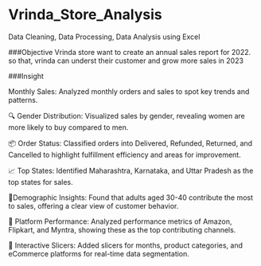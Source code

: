 # Vrinda_Store_Analysis  
Data Cleaning, Data Processing, Data Analysis using Excel 

###Objective 
Vrinda store want to create an annual sales report for 2022. so that, vrinda can underst their customer and grow more sales in 2023 

###Insight

Monthly Sales: Analyzed monthly orders and sales to spot key trends and patterns.

🔍 Gender Distribution: Visualized sales by gender, revealing women are more likely to buy compared to men.

📦 Order Status: Classified orders into Delivered, Refunded, Returned, and Cancelled to highlight fulfillment efficiency and areas for improvement.

📈 Top States: Identified Maharashtra, Karnataka, and Uttar Pradesh as the top states for sales.

👥Demographic Insights: Found that adults aged 30-40 contribute the most to sales, offering a clear view of customer behavior.

🛒 Platform Performance: Analyzed performance metrics of Amazon, Flipkart, and Myntra, showing these as the top contributing channels.

🔄 Interactive Slicers: Added slicers for months, product categories, and eCommerce platforms for real-time data segmentation.
